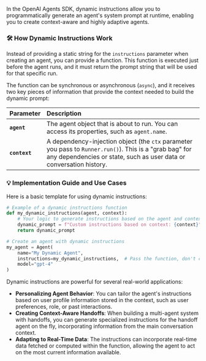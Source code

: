In the OpenAI Agents SDK, dynamic instructions allow you to programmatically generate an agent's system prompt at runtime, enabling you to create context-aware and highly adaptive agents.

### 🛠️ How Dynamic Instructions Work

Instead of providing a static string for the `instructions` parameter when creating an agent, you can provide a function. This function is executed just before the agent runs, and it must return the prompt string that will be used for that specific run.

The function can be synchronous or asynchronous (`async`), and it receives two key pieces of information that provide the context needed to build the dynamic prompt:

| Parameter | Description |
| :--- | :--- |
| **`agent`** | The agent object that is about to run. You can access its properties, such as `agent.name`. |
| **`context`** | A dependency-injection object (the `ctx` parameter you pass to `Runner.run()`). This is a "grab bag" for any dependencies or state, such as user data or conversation history. |

### 💡 Implementation Guide and Use Cases

Here is a basic template for using dynamic instructions:

```python
# Example of a dynamic instructions function
def my_dynamic_instructions(agent, context):
    # Your logic to generate instructions based on the agent and context
    dynamic_prompt = f"Custom instructions based on context: {context}"
    return dynamic_prompt

# Create an agent with dynamic instructions
my_agent = Agent(
    name="My Dynamic Agent",
    instructions=my_dynamic_instructions,  # Pass the function, don't call it
    model="gpt-4"
)
```

Dynamic instructions are powerful for several real-world applications:

- **Personalizing Agent Behavior**: You can tailor the agent's instructions based on user profile information stored in the context, such as user preferences, role, or past interactions.
- **Creating Context-Aware Handoffs**: When building a multi-agent system with handoffs, you can generate specialized instructions for the handoff agent on the fly, incorporating information from the main conversation context.
- **Adapting to Real-Time Data**: The instructions can incorporate real-time data fetched or computed within the function, allowing the agent to act on the most current information available.

